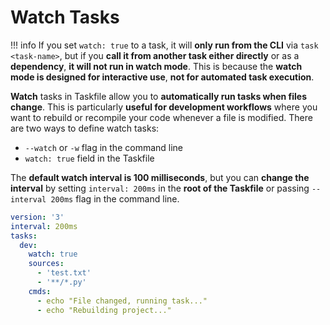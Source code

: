 # Watch Tasks

!!! info
    If you set `watch: true` to a task, it will **only run from the CLI** via `task <task-name>`, but if you **call it from another task either directly** or as a **dependency**, **it will not run in watch mode**. This is because the **watch mode is designed for interactive use**, **not for automated task execution**.

**Watch** tasks in Taskfile allow you to **automatically run tasks when files change**. This is particularly **useful for development workflows** where you want to rebuild or recompile your code whenever a file is modified. There are two ways to define watch tasks:

- `--watch` or `-w` flag in the command line
- `watch: true` field in the Taskfile

The **default watch interval is 100 milliseconds**, but you can **change the interval** by setting `interval: 200ms` in the **root of the Taskfile** or passing `--interval 200ms` flag in the command line.

```yaml title="Taskfile.yaml"
version: '3'
interval: 200ms
tasks:
  dev:
    watch: true
    sources:
      - 'test.txt'
      - '**/*.py'
    cmds:
      - echo "File changed, running task..."
      - echo "Rebuilding project..."
```
